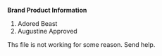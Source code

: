 **Brand Product Information**

1. Adored Beast
2. Augustine Approved

Ths file is not working for some reason. Send help.
